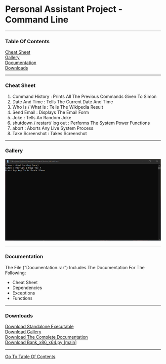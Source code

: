 <h1 id="top">Personal Assistant Project - Command Line</h1><hr>
<h3>Table Of Contents</h3>
<a href="#sf">Cheat Sheet</a><br>
<a href="#glry">Gallery</a><br>
<a href="#docs">Documentation</a><br>
<a href="#downloads">Downloads</a><br><hr>
<h3 id="sf">Cheat Sheet</h3>
<ol>
    <li>Command History : Prints All The Previous Commands Given To Simon</li>
		<li>Date And Time : Tells The Current Date And Time</li>
		<li>Who Is / What Is : Tells The Wikipedia Result</li>
		<li>Send Email : Displays The Email Form</li>
		<li>Joke : Tells An Random Joke</li>
		<li>shutdown / restart/ log out : Performs The System Power Functions</li>
		<li>abort : Aborts Any Live System Process</li>
		<li>Take Screenshot : Takes Screenshot</li>
</ol><hr>
<h3 id="glry">Gallery</h3>
<img src="https://github.com/its-me-sv/Simon_x86_x64/blob/master/Snips/1.PNG">
<hr>
<h3 id="docs">Documentation</h3>
The File ("Documentation.rar") Includes The Documentation For The Following:<br>
<ul>
    <li>Cheat Sheet</li>
    <li>Dependencies</li>
    <li>Exceptions</li>
    <li>Functions</li>
</ul><hr>
<h3 id="downloads">Downloads</h3>
<a href="Bank_x86_x64.exe">Download Standalone Executable</a><br>
<a href="Snips.rar">Download Gallery</a><br>
<a href="Documentation.rar">Download The Complete Documentation</a><br>
<a href="Bank_x86_x64.py">Download Bank_x86_x64.py [main]</a><br>
<hr>
<a href="#top">Go To Table Of Contents</a>

